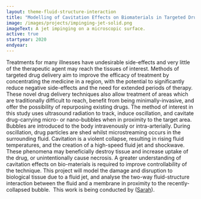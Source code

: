 ```yaml
---
layout: theme-fluid-structure-interaction
title: "Modelling of Cavitation Effects on Biomaterials in Targeted Drug Delivery"
image: /images/projects/impinging-jet-solid.png
imageText: A jet impinging on a microscopic surface.
active: true
startyear: 2020
endyear:
---
```


Treatments for many illnesses have undesirable side-effects and very little of the therapeutic agent may reach the tissues of interest. Methods of targeted drug delivery aim to improve the efficacy of treatment by concentrating the medicine in a region, with the potential to significantly reduce negative side-effects and the need for extended periods of therapy. These novel drug delivery techniques also allow treatment of areas which are traditionally difficult to reach, benefit from being minimally-invasive, and offer the possibility of repurposing existing drugs. The method of interest in this study uses ultrasound radiation to track, induce oscillation, and cavitate drug-carrying micro- or nano-bubbles when in proximity to the target area. Bubbles are introduced to the body intravenously or intra-arterially. During oscillation, drug particles are shed whilst microstreaming occurs in the surrounding fluid. Cavitation is a violent collapse, resulting in rising fluid temperatures, and the creation of a high-speed fluid jet and shockwave. These phenomena may beneficially destroy tissue and increase uptake of the drug, or unintentionally cause necrosis. A greater understanding of cavitation effects on bio-materials is required to improve controllability of the technique. This project will model the damage and disruption to biological tissue due to a fluid jet, and analyse the two-way fluid-structure interaction between the fluid and a membrane in proximity to the recently-collapsed bubble.
​
This work is being conducted by ([Sarah](/team/davidson-sarah)).